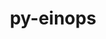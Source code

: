---
title: "py-einops"
layout: cache
categories: [package, develop]
meta: {"versions": ["0.8.0"], "compilers": ["apple-clang@=15.0.0", "gcc@=13.2.0"], "oss": ["ubuntu24.04", "ventura"], "platforms": ["darwin", "linux"], "targets": ["aarch64", "x86_64_v3"], "stacks": ["ml-darwin-aarch64-mps", "ml-linux-aarch64-cpu", "ml-linux-aarch64-cuda", "ml-linux-x86_64-cpu", "ml-linux-x86_64-cuda", "root"], "num_specs": 22, "num_specs_by_stack": {"root": 22, "ml-darwin-aarch64-mps": 2, "ml-linux-aarch64-cpu": 10, "ml-linux-aarch64-cuda": 10, "ml-linux-x86_64-cpu": 10, "ml-linux-x86_64-cuda": 10}}
spec_details: [{"hash": "q73tlqj6ukecgolv7vtgxzurebtnkcdp", "compiler": "apple-clang@=15.0.0", "versions": ["0.8.0"], "os": "ventura", "platform": "darwin", "target": "aarch64", "variants": ["build_system=python_pip"], "stacks": ["root", "ml-darwin-aarch64-mps"], "size": "-", "tarball": "https://binaries.spack.io/develop/build_cache/darwin-ventura-aarch64/apple-clang-15.0.0/py-einops-0.8.0/darwin-ventura-aarch64-apple-clang-15.0.0-py-einops-0.8.0-q73tlqj6ukecgolv7vtgxzurebtnkcdp.spack"}, {"hash": "zsaokapnvayctp4ubn2xfzvc3ixcsytq", "compiler": "apple-clang@=15.0.0", "versions": ["0.8.0"], "os": "ventura", "platform": "darwin", "target": "aarch64", "variants": ["build_system=python_pip"], "stacks": ["root", "ml-darwin-aarch64-mps"], "size": "-", "tarball": "https://binaries.spack.io/develop/build_cache/darwin-ventura-aarch64/apple-clang-15.0.0/py-einops-0.8.0/darwin-ventura-aarch64-apple-clang-15.0.0-py-einops-0.8.0-zsaokapnvayctp4ubn2xfzvc3ixcsytq.spack"}, {"hash": "64e64mvosi7pcssljvddefa2nxj4phye", "compiler": "gcc@=13.2.0", "versions": ["0.8.0"], "os": "ubuntu24.04", "platform": "linux", "target": "aarch64", "variants": ["build_system=python_pip"], "stacks": ["root", "ml-linux-aarch64-cpu", "ml-linux-aarch64-cuda"], "size": "-", "tarball": "https://binaries.spack.io/develop/build_cache/linux-ubuntu24.04-aarch64/gcc-13.2.0/py-einops-0.8.0/linux-ubuntu24.04-aarch64-gcc-13.2.0-py-einops-0.8.0-64e64mvosi7pcssljvddefa2nxj4phye.spack"}, {"hash": "75hiksoz4vvwftohob4rfgtfhps46si5", "compiler": "gcc@=13.2.0", "versions": ["0.8.0"], "os": "ubuntu24.04", "platform": "linux", "target": "aarch64", "variants": ["build_system=python_pip"], "stacks": ["root", "ml-linux-aarch64-cpu", "ml-linux-aarch64-cuda"], "size": "-", "tarball": "https://binaries.spack.io/develop/build_cache/linux-ubuntu24.04-aarch64/gcc-13.2.0/py-einops-0.8.0/linux-ubuntu24.04-aarch64-gcc-13.2.0-py-einops-0.8.0-75hiksoz4vvwftohob4rfgtfhps46si5.spack"}, {"hash": "avqzozly6iasbjpzqex6j7jdd2pkqd53", "compiler": "gcc@=13.2.0", "versions": ["0.8.0"], "os": "ubuntu24.04", "platform": "linux", "target": "aarch64", "variants": ["build_system=python_pip"], "stacks": ["root", "ml-linux-aarch64-cpu", "ml-linux-aarch64-cuda"], "size": "-", "tarball": "https://binaries.spack.io/develop/build_cache/linux-ubuntu24.04-aarch64/gcc-13.2.0/py-einops-0.8.0/linux-ubuntu24.04-aarch64-gcc-13.2.0-py-einops-0.8.0-avqzozly6iasbjpzqex6j7jdd2pkqd53.spack"}, {"hash": "bitl2zyjlbhuxkpcs62vl6oqamijmirv", "compiler": "gcc@=13.2.0", "versions": ["0.8.0"], "os": "ubuntu24.04", "platform": "linux", "target": "aarch64", "variants": ["build_system=python_pip"], "stacks": ["root", "ml-linux-aarch64-cpu", "ml-linux-aarch64-cuda"], "size": "-", "tarball": "https://binaries.spack.io/develop/build_cache/linux-ubuntu24.04-aarch64/gcc-13.2.0/py-einops-0.8.0/linux-ubuntu24.04-aarch64-gcc-13.2.0-py-einops-0.8.0-bitl2zyjlbhuxkpcs62vl6oqamijmirv.spack"}, {"hash": "ebmxhjh2ljwgnon4x7rjc6o4ak7bzwts", "compiler": "gcc@=13.2.0", "versions": ["0.8.0"], "os": "ubuntu24.04", "platform": "linux", "target": "aarch64", "variants": ["build_system=python_pip"], "stacks": ["root", "ml-linux-aarch64-cpu", "ml-linux-aarch64-cuda"], "size": "-", "tarball": "https://binaries.spack.io/develop/build_cache/linux-ubuntu24.04-aarch64/gcc-13.2.0/py-einops-0.8.0/linux-ubuntu24.04-aarch64-gcc-13.2.0-py-einops-0.8.0-ebmxhjh2ljwgnon4x7rjc6o4ak7bzwts.spack"}, {"hash": "kh3swofio42btotpiolrc42k5gme5brn", "compiler": "gcc@=13.2.0", "versions": ["0.8.0"], "os": "ubuntu24.04", "platform": "linux", "target": "aarch64", "variants": ["build_system=python_pip"], "stacks": ["root", "ml-linux-aarch64-cpu", "ml-linux-aarch64-cuda"], "size": "-", "tarball": "https://binaries.spack.io/develop/build_cache/linux-ubuntu24.04-aarch64/gcc-13.2.0/py-einops-0.8.0/linux-ubuntu24.04-aarch64-gcc-13.2.0-py-einops-0.8.0-kh3swofio42btotpiolrc42k5gme5brn.spack"}, {"hash": "p2nkht3plt7lz64kx5wbwulfov2iiknd", "compiler": "gcc@=13.2.0", "versions": ["0.8.0"], "os": "ubuntu24.04", "platform": "linux", "target": "aarch64", "variants": ["build_system=python_pip"], "stacks": ["root", "ml-linux-aarch64-cpu", "ml-linux-aarch64-cuda"], "size": "-", "tarball": "https://binaries.spack.io/develop/build_cache/linux-ubuntu24.04-aarch64/gcc-13.2.0/py-einops-0.8.0/linux-ubuntu24.04-aarch64-gcc-13.2.0-py-einops-0.8.0-p2nkht3plt7lz64kx5wbwulfov2iiknd.spack"}, {"hash": "qnnemh4vaffm7nzozgs3pfjhbyyra3il", "compiler": "gcc@=13.2.0", "versions": ["0.8.0"], "os": "ubuntu24.04", "platform": "linux", "target": "aarch64", "variants": ["build_system=python_pip"], "stacks": ["root", "ml-linux-aarch64-cpu", "ml-linux-aarch64-cuda"], "size": "-", "tarball": "https://binaries.spack.io/develop/build_cache/linux-ubuntu24.04-aarch64/gcc-13.2.0/py-einops-0.8.0/linux-ubuntu24.04-aarch64-gcc-13.2.0-py-einops-0.8.0-qnnemh4vaffm7nzozgs3pfjhbyyra3il.spack"}, {"hash": "s72nigcardkrx6bqqlxhau22zcflvljx", "compiler": "gcc@=13.2.0", "versions": ["0.8.0"], "os": "ubuntu24.04", "platform": "linux", "target": "aarch64", "variants": ["build_system=python_pip"], "stacks": ["root", "ml-linux-aarch64-cpu", "ml-linux-aarch64-cuda"], "size": "-", "tarball": "https://binaries.spack.io/develop/build_cache/linux-ubuntu24.04-aarch64/gcc-13.2.0/py-einops-0.8.0/linux-ubuntu24.04-aarch64-gcc-13.2.0-py-einops-0.8.0-s72nigcardkrx6bqqlxhau22zcflvljx.spack"}, {"hash": "zertbyocwc3c4aaxjh2uqm43lol2ju3z", "compiler": "gcc@=13.2.0", "versions": ["0.8.0"], "os": "ubuntu24.04", "platform": "linux", "target": "aarch64", "variants": ["build_system=python_pip"], "stacks": ["root", "ml-linux-aarch64-cpu", "ml-linux-aarch64-cuda"], "size": "-", "tarball": "https://binaries.spack.io/develop/build_cache/linux-ubuntu24.04-aarch64/gcc-13.2.0/py-einops-0.8.0/linux-ubuntu24.04-aarch64-gcc-13.2.0-py-einops-0.8.0-zertbyocwc3c4aaxjh2uqm43lol2ju3z.spack"}, {"hash": "26bhpefm3xi444il5zlfx3id6hsete6e", "compiler": "gcc@=13.2.0", "versions": ["0.8.0"], "os": "ubuntu24.04", "platform": "linux", "target": "x86_64_v3", "variants": ["build_system=python_pip"], "stacks": ["root", "ml-linux-x86_64-cpu", "ml-linux-x86_64-cuda"], "size": "-", "tarball": "https://binaries.spack.io/develop/build_cache/linux-ubuntu24.04-x86_64_v3/gcc-13.2.0/py-einops-0.8.0/linux-ubuntu24.04-x86_64_v3-gcc-13.2.0-py-einops-0.8.0-26bhpefm3xi444il5zlfx3id6hsete6e.spack"}, {"hash": "4c3sd424lowfdbhrebjmttgrd4k63klh", "compiler": "gcc@=13.2.0", "versions": ["0.8.0"], "os": "ubuntu24.04", "platform": "linux", "target": "x86_64_v3", "variants": ["build_system=python_pip"], "stacks": ["root", "ml-linux-x86_64-cpu", "ml-linux-x86_64-cuda"], "size": "-", "tarball": "https://binaries.spack.io/develop/build_cache/linux-ubuntu24.04-x86_64_v3/gcc-13.2.0/py-einops-0.8.0/linux-ubuntu24.04-x86_64_v3-gcc-13.2.0-py-einops-0.8.0-4c3sd424lowfdbhrebjmttgrd4k63klh.spack"}, {"hash": "4i4zrkqfhnxkafjdqm5mzsfaxuwl5avs", "compiler": "gcc@=13.2.0", "versions": ["0.8.0"], "os": "ubuntu24.04", "platform": "linux", "target": "x86_64_v3", "variants": ["build_system=python_pip"], "stacks": ["root", "ml-linux-x86_64-cpu", "ml-linux-x86_64-cuda"], "size": "-", "tarball": "https://binaries.spack.io/develop/build_cache/linux-ubuntu24.04-x86_64_v3/gcc-13.2.0/py-einops-0.8.0/linux-ubuntu24.04-x86_64_v3-gcc-13.2.0-py-einops-0.8.0-4i4zrkqfhnxkafjdqm5mzsfaxuwl5avs.spack"}, {"hash": "do3r36alc5y27u5nqsvsyaik37lp3jcr", "compiler": "gcc@=13.2.0", "versions": ["0.8.0"], "os": "ubuntu24.04", "platform": "linux", "target": "x86_64_v3", "variants": ["build_system=python_pip"], "stacks": ["root", "ml-linux-x86_64-cpu", "ml-linux-x86_64-cuda"], "size": "-", "tarball": "https://binaries.spack.io/develop/build_cache/linux-ubuntu24.04-x86_64_v3/gcc-13.2.0/py-einops-0.8.0/linux-ubuntu24.04-x86_64_v3-gcc-13.2.0-py-einops-0.8.0-do3r36alc5y27u5nqsvsyaik37lp3jcr.spack"}, {"hash": "e6bhdpu6ulnta5ge7nzzvfpbur2jw77t", "compiler": "gcc@=13.2.0", "versions": ["0.8.0"], "os": "ubuntu24.04", "platform": "linux", "target": "x86_64_v3", "variants": ["build_system=python_pip"], "stacks": ["root", "ml-linux-x86_64-cpu", "ml-linux-x86_64-cuda"], "size": "-", "tarball": "https://binaries.spack.io/develop/build_cache/linux-ubuntu24.04-x86_64_v3/gcc-13.2.0/py-einops-0.8.0/linux-ubuntu24.04-x86_64_v3-gcc-13.2.0-py-einops-0.8.0-e6bhdpu6ulnta5ge7nzzvfpbur2jw77t.spack"}, {"hash": "mmdajb7pieqfanv6ipsgdbn2xgsf7wdf", "compiler": "gcc@=13.2.0", "versions": ["0.8.0"], "os": "ubuntu24.04", "platform": "linux", "target": "x86_64_v3", "variants": ["build_system=python_pip"], "stacks": ["root", "ml-linux-x86_64-cpu", "ml-linux-x86_64-cuda"], "size": "-", "tarball": "https://binaries.spack.io/develop/build_cache/linux-ubuntu24.04-x86_64_v3/gcc-13.2.0/py-einops-0.8.0/linux-ubuntu24.04-x86_64_v3-gcc-13.2.0-py-einops-0.8.0-mmdajb7pieqfanv6ipsgdbn2xgsf7wdf.spack"}, {"hash": "nt2pkbimbmgmygd4nbgw7abcdxu5i3ui", "compiler": "gcc@=13.2.0", "versions": ["0.8.0"], "os": "ubuntu24.04", "platform": "linux", "target": "x86_64_v3", "variants": ["build_system=python_pip"], "stacks": ["root", "ml-linux-x86_64-cpu", "ml-linux-x86_64-cuda"], "size": "-", "tarball": "https://binaries.spack.io/develop/build_cache/linux-ubuntu24.04-x86_64_v3/gcc-13.2.0/py-einops-0.8.0/linux-ubuntu24.04-x86_64_v3-gcc-13.2.0-py-einops-0.8.0-nt2pkbimbmgmygd4nbgw7abcdxu5i3ui.spack"}, {"hash": "p6oynzqf7tkmtvpq2qo6v2xqu42hpjyr", "compiler": "gcc@=13.2.0", "versions": ["0.8.0"], "os": "ubuntu24.04", "platform": "linux", "target": "x86_64_v3", "variants": ["build_system=python_pip"], "stacks": ["root", "ml-linux-x86_64-cpu", "ml-linux-x86_64-cuda"], "size": "-", "tarball": "https://binaries.spack.io/develop/build_cache/linux-ubuntu24.04-x86_64_v3/gcc-13.2.0/py-einops-0.8.0/linux-ubuntu24.04-x86_64_v3-gcc-13.2.0-py-einops-0.8.0-p6oynzqf7tkmtvpq2qo6v2xqu42hpjyr.spack"}, {"hash": "qiwajx67nf46s6rqwwti5gctxjsh6ehq", "compiler": "gcc@=13.2.0", "versions": ["0.8.0"], "os": "ubuntu24.04", "platform": "linux", "target": "x86_64_v3", "variants": ["build_system=python_pip"], "stacks": ["root", "ml-linux-x86_64-cpu", "ml-linux-x86_64-cuda"], "size": "-", "tarball": "https://binaries.spack.io/develop/build_cache/linux-ubuntu24.04-x86_64_v3/gcc-13.2.0/py-einops-0.8.0/linux-ubuntu24.04-x86_64_v3-gcc-13.2.0-py-einops-0.8.0-qiwajx67nf46s6rqwwti5gctxjsh6ehq.spack"}, {"hash": "rlwuj5eefnx5sdvkcogvetpapgbxspmg", "compiler": "gcc@=13.2.0", "versions": ["0.8.0"], "os": "ubuntu24.04", "platform": "linux", "target": "x86_64_v3", "variants": ["build_system=python_pip"], "stacks": ["root", "ml-linux-x86_64-cpu", "ml-linux-x86_64-cuda"], "size": "-", "tarball": "https://binaries.spack.io/develop/build_cache/linux-ubuntu24.04-x86_64_v3/gcc-13.2.0/py-einops-0.8.0/linux-ubuntu24.04-x86_64_v3-gcc-13.2.0-py-einops-0.8.0-rlwuj5eefnx5sdvkcogvetpapgbxspmg.spack"}]
---